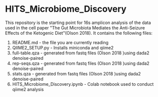 # HITS_Microbiome_Discovery
This repository is the starting point for 16s amplicon analysis of the data used in the cell paper "The Gut Microbiota Mediates the Anti-Seizure Effects of the Ketogenic Diet"(Olson 2018). It contains the following files: 
1. README.md - the file you are currently reading
2. QIIME2_SETUP.py - Installs miniconda and qiime2
3. full-table.qza - generated from fastq files (Olson 2018 )using dada2 denoise-paired
4. rep-seqs.qza - generated from fastq files (Olson 2018 )using dada2 denoise-paired
5. stats.qza - generated from fastq files (Olson 2018 )using dada2 denoise-paired
6. HITS_Microbiome_Discovery.ipynb - Colab notebook used to conduct qiime2 analysis
